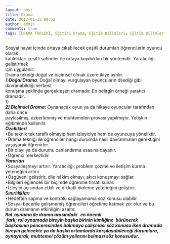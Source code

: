 ```yaml
---
layout: post
title: Drama
date: 2012-01-15 00:53
author: admin
comments: true
tags: [DRAMA TÜRLERİ, Eğitici Drama, Eğitim Bilimleri, Eğitim Bilimleri, rol oynama ve drama farkı]
---
```

<div>
<div>Sosyal hayat içinde ortaya çıkabilecek çeşitli durumları öğrencilerin oyuncu olarak</div>
<div>katıldıkları çeşitli sahneler ile ortaya koydukları bir yöntemdir. Yaratıcılığı geliştirmek</div>
<div>için uygulanır.</div>
<div>Drama tekniği doğal ve biçimsel olmak üzere ikiye ayrılır.</div>
<div></div>
<div>1)<strong><em>Doğal Drama</em></strong>: Doğal olmayı vurgulayan oyuncuların dilediği gibi davranabildiği serbest</div>
<div>konuşma şeklinde gerçekleşen dramadır. En belirgin örneği yaratıcı dramadır.</div>
<div>1)<strong><em> </em></strong></div>
<div><strong><em>2) Biçimsel Drama:</em></strong> Oynanacak oyun ya da hikaye oyuncular tarafından daha önce</div>
<div>paylaşılmış, ezberlenmiş ve muhtemelen provası yapılmıştır. Yetişkin eğitiminde kullanılır.</div>
<div></div>
<div><strong><em>Özellikleri</em></strong></div>
<div>•Bu teknik tek taraflı olmayıp hem izleyiciye hem de oyuncuya yöneliktir.</div>
<div>•Drama tekniği ile öğrenciler hangi durumda nasıl davranmaları gerektiğini yaşayarak öğrenirler.</div>
<div>•Bir olayı ya da durumu canlandırma esasına dayanır.</div>
<div>•Öğrenci merkezlidir.<strong><em> </em></strong></div>
<div>
<div>
<div><strong><em>Yararları</em></strong></div>
<div>•Sosyalleşmeyi artırır. Yaratıcılığı, problem çözme ve iletişim kurma yeteneğini artırır.</div>
<div>•Özgüveni geliştirir, dile hâkim olmayı, akıcı konuşmayı sağlar.</div>
<div>•Bilgileri eğlenceli bir biçimde öğrenme fırsatı sunar.</div>
<div>•İzleyici açısından etkili ve dikkatli dinleme yeteneğini geliştirir.</div>
<div></div>
<div><strong><em>Sınırlılıkları</em></strong></div>
<div>•Hedeften sapma ve kontrolü sağlayamama söz konusu olabilir.</div>
<div>•Sosyal becerile gelişmemiş öğrencileri öğretime katmak zor olur ve bu durum dramanın etkinliğini azaltır.</div>
<div>
<div>
<div><strong><em>Rol  oynama ile drama arasındaki   en önemli </em></strong></div>
<div><strong><em> fark; rol oynamada bireyin başka birinin </em></strong><strong><em>kimliğine  bürünerek     başkasının </em></strong><strong><em>penceresinden bakmaya çalışması söz konusu iken dramada bireyin gelecekte </em></strong><strong><em>ya da başka ortamlarda karşılaşabileceği durumlara, oynayarak, muhtemel çözüm yollarını </em></strong><strong><em>bulması söz konusudur.</em></strong></div>
</div>
</div>
</div>
</div>
</div>
